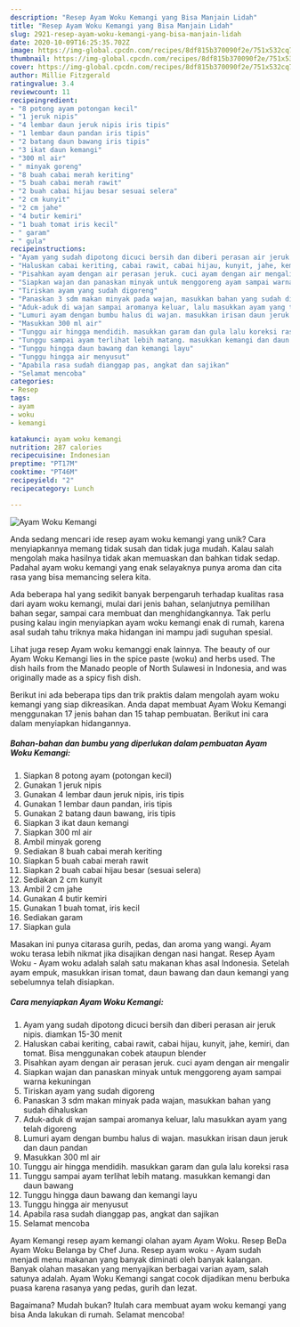 ```yaml
---
description: "Resep Ayam Woku Kemangi yang Bisa Manjain Lidah"
title: "Resep Ayam Woku Kemangi yang Bisa Manjain Lidah"
slug: 2921-resep-ayam-woku-kemangi-yang-bisa-manjain-lidah
date: 2020-10-09T16:25:35.702Z
image: https://img-global.cpcdn.com/recipes/8df815b370090f2e/751x532cq70/ayam-woku-kemangi-foto-resep-utama.jpg
thumbnail: https://img-global.cpcdn.com/recipes/8df815b370090f2e/751x532cq70/ayam-woku-kemangi-foto-resep-utama.jpg
cover: https://img-global.cpcdn.com/recipes/8df815b370090f2e/751x532cq70/ayam-woku-kemangi-foto-resep-utama.jpg
author: Millie Fitzgerald
ratingvalue: 3.4
reviewcount: 11
recipeingredient:
- "8 potong ayam potongan kecil"
- "1 jeruk nipis"
- "4 lembar daun jeruk nipis iris tipis"
- "1 lembar daun pandan iris tipis"
- "2 batang daun bawang iris tipis"
- "3 ikat daun kemangi"
- "300 ml air"
- " minyak goreng"
- "8 buah cabai merah keriting"
- "5 buah cabai merah rawit"
- "2 buah cabai hijau besar sesuai selera"
- "2 cm kunyit"
- "2 cm jahe"
- "4 butir kemiri"
- "1 buah tomat iris kecil"
- " garam"
- " gula"
recipeinstructions:
- "Ayam yang sudah dipotong dicuci bersih dan diberi perasan air jeruk nipis. diamkan 15-30 menit"
- "Haluskan cabai keriting, cabai rawit, cabai hijau, kunyit, jahe, kemiri, dan tomat. Bisa menggunakan cobek ataupun blender"
- "Pisahkan ayam dengan air perasan jeruk. cuci ayam dengan air mengalir"
- "Siapkan wajan dan panaskan minyak untuk menggoreng ayam sampai warna kekuningan"
- "Tiriskan ayam yang sudah digoreng"
- "Panaskan 3 sdm makan minyak pada wajan, masukkan bahan yang sudah dihaluskan"
- "Aduk-aduk di wajan sampai aromanya keluar, lalu masukkan ayam yang telah digoreng"
- "Lumuri ayam dengan bumbu halus di wajan. masukkan irisan daun jeruk dan daun pandan"
- "Masukkan 300 ml air"
- "Tunggu air hingga mendidih. masukkan garam dan gula lalu koreksi rasa"
- "Tunggu sampai ayam terlihat lebih matang. masukkan kemangi dan daun bawang"
- "Tunggu hingga daun bawang dan kemangi layu"
- "Tunggu hingga air menyusut"
- "Apabila rasa sudah dianggap pas, angkat dan sajikan"
- "Selamat mencoba"
categories:
- Resep
tags:
- ayam
- woku
- kemangi

katakunci: ayam woku kemangi 
nutrition: 287 calories
recipecuisine: Indonesian
preptime: "PT17M"
cooktime: "PT46M"
recipeyield: "2"
recipecategory: Lunch

---
```



![Ayam Woku Kemangi](https://img-global.cpcdn.com/recipes/8df815b370090f2e/751x532cq70/ayam-woku-kemangi-foto-resep-utama.jpg)

Anda sedang mencari ide resep ayam woku kemangi yang unik? Cara menyiapkannya memang tidak susah dan tidak juga mudah. Kalau salah mengolah maka hasilnya tidak akan memuaskan dan bahkan tidak sedap. Padahal ayam woku kemangi yang enak selayaknya punya aroma dan cita rasa yang bisa memancing selera kita.

Ada beberapa hal yang sedikit banyak berpengaruh terhadap kualitas rasa dari ayam woku kemangi, mulai dari jenis bahan, selanjutnya pemilihan bahan segar, sampai cara membuat dan menghidangkannya. Tak perlu pusing kalau ingin menyiapkan ayam woku kemangi enak di rumah, karena asal sudah tahu triknya maka hidangan ini mampu jadi suguhan spesial.

Lihat juga resep Ayam woku kemanggi enak lainnya. The beauty of our Ayam Woku Kemangi lies in the spice paste (woku) and herbs used. The dish hails from the Manado people of North Sulawesi in Indonesia, and was originally made as a spicy fish dish.


Berikut ini ada beberapa tips dan trik praktis dalam mengolah ayam woku kemangi yang siap dikreasikan. Anda dapat membuat Ayam Woku Kemangi menggunakan 17 jenis bahan dan 15 tahap pembuatan. Berikut ini cara dalam menyiapkan hidangannya.

<!--inarticleads1-->

##### Bahan-bahan dan bumbu yang diperlukan dalam pembuatan Ayam Woku Kemangi:

1. Siapkan 8 potong ayam (potongan kecil)
1. Gunakan 1 jeruk nipis
1. Gunakan 4 lembar daun jeruk nipis, iris tipis
1. Gunakan 1 lembar daun pandan, iris tipis
1. Gunakan 2 batang daun bawang, iris tipis
1. Siapkan 3 ikat daun kemangi
1. Siapkan 300 ml air
1. Ambil  minyak goreng
1. Sediakan 8 buah cabai merah keriting
1. Siapkan 5 buah cabai merah rawit
1. Siapkan 2 buah cabai hijau besar (sesuai selera)
1. Sediakan 2 cm kunyit
1. Ambil 2 cm jahe
1. Gunakan 4 butir kemiri
1. Gunakan 1 buah tomat, iris kecil
1. Sediakan  garam
1. Siapkan  gula


Masakan ini punya citarasa gurih, pedas, dan aroma yang wangi. Ayam woku terasa lebih nikmat jika disajikan dengan nasi hangat. Resep Ayam Woku - Ayam woku adalah salah satu makanan khas asal Indonesia. Setelah ayam empuk, masukkan irisan tomat, daun bawang dan daun kemangi yang sebelumnya telah disiapkan. 

<!--inarticleads2-->

##### Cara menyiapkan Ayam Woku Kemangi:

1. Ayam yang sudah dipotong dicuci bersih dan diberi perasan air jeruk nipis. diamkan 15-30 menit
1. Haluskan cabai keriting, cabai rawit, cabai hijau, kunyit, jahe, kemiri, dan tomat. Bisa menggunakan cobek ataupun blender
1. Pisahkan ayam dengan air perasan jeruk. cuci ayam dengan air mengalir
1. Siapkan wajan dan panaskan minyak untuk menggoreng ayam sampai warna kekuningan
1. Tiriskan ayam yang sudah digoreng
1. Panaskan 3 sdm makan minyak pada wajan, masukkan bahan yang sudah dihaluskan
1. Aduk-aduk di wajan sampai aromanya keluar, lalu masukkan ayam yang telah digoreng
1. Lumuri ayam dengan bumbu halus di wajan. masukkan irisan daun jeruk dan daun pandan
1. Masukkan 300 ml air
1. Tunggu air hingga mendidih. masukkan garam dan gula lalu koreksi rasa
1. Tunggu sampai ayam terlihat lebih matang. masukkan kemangi dan daun bawang
1. Tunggu hingga daun bawang dan kemangi layu
1. Tunggu hingga air menyusut
1. Apabila rasa sudah dianggap pas, angkat dan sajikan
1. Selamat mencoba


Ayam Kemangi resep ayam kemangi olahan ayam Ayam Woku. Resep BeDa Ayam Woku Belanga by Chef Juna. Resep ayam woku - Ayam sudah menjadi menu makanan yang banyak diminati oleh banyak kalangan. Banyak olahan masakan yang menyajikan berbagai varian ayam, salah satunya adalah. Ayam Woku Kemangi sangat cocok dijadikan menu berbuka puasa karena rasanya yang pedas, gurih dan lezat. 

Bagaimana? Mudah bukan? Itulah cara membuat ayam woku kemangi yang bisa Anda lakukan di rumah. Selamat mencoba!
